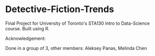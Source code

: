 # Detective-Fiction-Trends
Final Project for University of Toronto's STA130 Intro to Data-Science course. Built using R.

Acknowledgement:

Done in a group of 3, other members: Aleksey Panas, Melinda Chen

